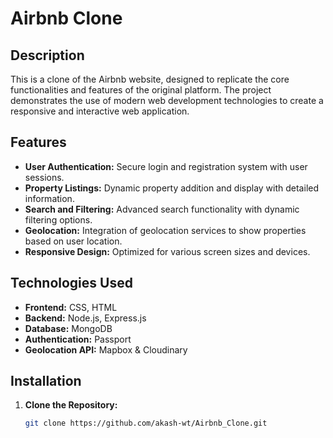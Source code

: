 # Airbnb Clone

## Description

This is a clone of the Airbnb website, designed to replicate the core functionalities and features of the original platform. The project demonstrates the use of modern web development technologies to create a responsive and interactive web application.

## Features

- **User Authentication:** Secure login and registration system with user sessions.
- **Property Listings:** Dynamic property addition and display with detailed information.
- **Search and Filtering:** Advanced search functionality with dynamic filtering options.
- **Geolocation:** Integration of geolocation services to show properties based on user location.
- **Responsive Design:** Optimized for various screen sizes and devices.

## Technologies Used

- **Frontend:** CSS, HTML
- **Backend:** Node.js, Express.js
- **Database:** MongoDB
- **Authentication:** Passport
- **Geolocation API:**  Mapbox & Cloudinary

## Installation

1. **Clone the Repository:**

   ```bash
   git clone https://github.com/akash-wt/Airbnb_Clone.git
